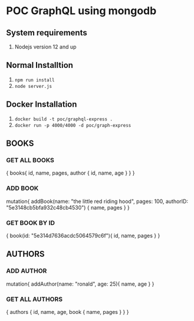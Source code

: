# POC GraphQL using mongodb

## System requirements
1. Nodejs version 12 and up

## Normal Installtion
1. `npm run install`
2. `node server.js`

## Docker Installation
1. `docker build -t poc/graphql-express .`
2. `docker run -p 4000/4000 -d poc/graph-express`

## BOOKS

### GET ALL BOOKS

{
	books{
		id,
    name,
    pages,
    author {
			id,
      name,
      age
    }
  }
}

### ADD BOOK
mutation{
	addBook(name: "the little red riding hood", pages: 100, authorID: "5e3148cb5bfa932c48cb4530") {
		name,
    pages
  }
}

### GET BOOK BY ID
{
  book(id: "5e314d7636acdc5064579c6f"){
		id,
    name,
    pages
  }
}

## AUTHORS

### ADD AUTHOR
mutation{
	addAuthor(name: "ronald", age: 25){
	  name,
  	age
  }
}

### GET ALL AUTHORS
{
	authors {
    id,
		name,
    age,
    book {
			name,
      pages
    }
  }
}